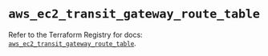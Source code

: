# `aws_ec2_transit_gateway_route_table`

Refer to the Terraform Registry for docs: [`aws_ec2_transit_gateway_route_table`](https://registry.terraform.io/providers/hashicorp/aws/4.67.0/docs/resources/ec2_transit_gateway_route_table).
